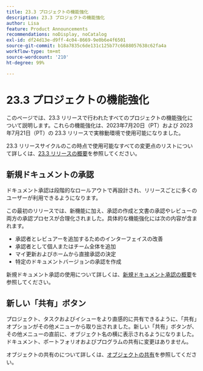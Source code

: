 ```yaml
---
title: 23.3 プロジェクトの機能強化
description: 23.3 プロジェクトの機能強化
author: Lisa
feature: Product Announcements
recommendations: noDisplay, noCatalog
exl-id: df24d13e-d9ff-4c04-8669-9e0b6e4f6501
source-git-commit: b18a7835c6de131c125b77c6688057638c62fa4a
workflow-type: tm+mt
source-wordcount: '210'
ht-degree: 99%

---
```


# 23.3 プロジェクトの機能強化

このページでは、23.3 リリースで行われたすべてのプロジェクトの機能強化について説明します。これらの機能強化は、2023年7月20日（PT）および 2023年7月21日（PT）の 23.3 リリースで実稼動環境で使用可能になりました。

23.3 リリースサイクルのこの時点で使用可能なすべての変更点のリストについて詳しくは、[23.3 リリースの概要](/help/quicksilver/product-announcements/product-releases/23.3-release-activity/23-3-release-overview.md)を参照してください。

## 新規ドキュメントの承認

ドキュメント承認は段階的なロールアウトで再設計され、リリースごとに多くのユーザーが利用できるようになります。

この最初のリリースでは、新機能に加え、承認の作成と文書の承認やレビューの両方の承認プロセスが合理化されました。具体的な機能強化には次の内容が含まれます。

* 承認者とレビュアーを追加するためのインターフェイスの改善
* 承認者として個人またはチーム全体を追加
* マイ更新およびホームから直接承認の決定
* 特定のドキュメントバージョンの承認を作成

新規ドキュメント承認の使用について詳しくは、[新規ドキュメント承認の概要](https://experienceleague.adobe.com/ja/docs/workfront/using/review-and-approve-work/document-reviews-and-approvals/document-approvals-overview)を参照してください。

## 新しい「共有」ボタン

プロジェクト、タスクおよびイシューをより直感的に共有できるように、「共有」オプションがその他メニューから取り出されました。新しい「共有」ボタンが、その他メニューの直前に、オブジェクト名の横に表示されるようになりました。ドキュメント、ポートフォリオおよびプログラムの共有に変更はありません。

オブジェクトの共有のについて詳しくは、[オブジェクトの共有](https://experienceleague.adobe.com/ja/docs/workfront/using/basics/grant-request-object-permissions/share-an-object)を参照してください。
